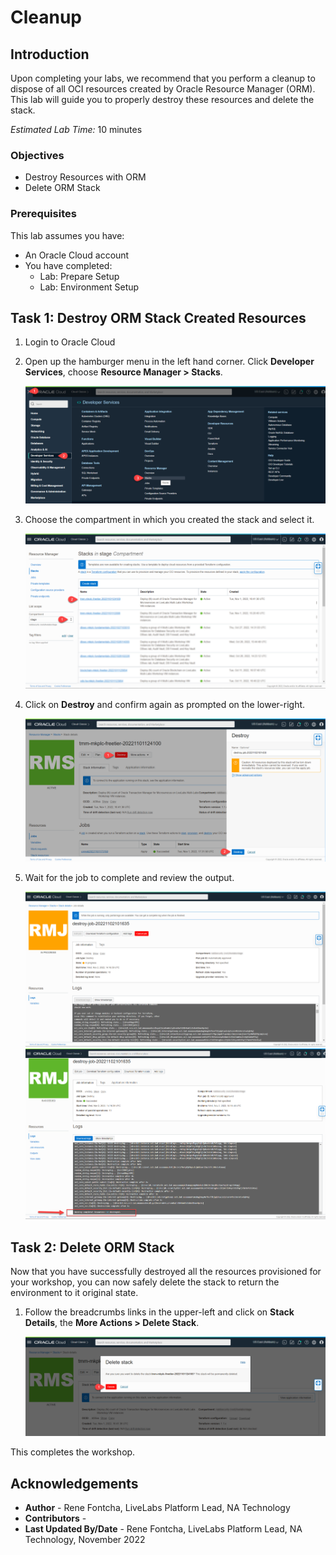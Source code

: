 # Cleanup

## Introduction
Upon completing your labs, we recommend that you perform a cleanup to dispose of all OCI resources created by Oracle Resource Manager (ORM). This lab will guide you to properly destroy these resources and delete the stack.

*Estimated Lab Time:* 10 minutes

### Objectives
-   Destroy Resources with ORM
-   Delete ORM Stack

### Prerequisites
This lab assumes you have:
- An Oracle Cloud account
- You have completed:
    - Lab: Prepare Setup
    - Lab: Environment Setup

## Task 1: Destroy ORM Stack Created Resources
1. Login to Oracle Cloud
2. Open up the hamburger menu in the left hand corner.  Click **Developer Services**, choose **Resource Manager > Stacks**.

    ![Navigate to Stacks](./images/navigate-to-stack.png "Navigate to Stacks")

3. Choose the compartment in which you created the stack and select it.  

    ![Select Stacks](./images/select-stack.png "Select Stacks")

4. Click on **Destroy** and confirm again as prompted on the lower-right.  

    ![Destroy Stack #1](./images/destroy-stack-1.png "Destroy Stacks #1")

5. Wait for the job to complete and review the output.  

    ![Destroy Stack #2](./images/destroy-stack-2.png "Destroy Stacks #2")
    ![Destroy Stack #3](./images/destroy-stack-3.png "Destroy Stacks #3")


## Task 2: Delete ORM Stack

Now that you have successfully destroyed all the resources provisioned for your workshop, you can now safely delete the stack to return the environment to it original state.

1. Follow the breadcrumbs links in the upper-left and click on **Stack Details**, the **More Actions > Delete Stack**.  

    ![Delete Stack](./images/delete-stack.png "Delete Stack")


This completes the workshop.

## Acknowledgements
* **Author** - Rene Fontcha, LiveLabs Platform Lead, NA Technology
* **Contributors** -
* **Last Updated By/Date** - Rene Fontcha, LiveLabs Platform Lead, NA Technology, November 2022
